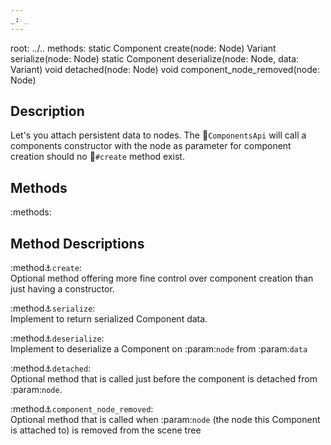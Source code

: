 ```yaml
---
_: _
---
```

root: ../..
methods:    static Component create(node: Node)
            Variant serialize(node: Node)
            static Component deserialize(node: Node, data: Variant)
            void detached(node: Node)
            void component_node_removed(node: Node)

## Description
Let's you attach persistent data to nodes. The :link:`ComponentsApi` will call a components constructor with the node as parameter for component creation should no :link:`#create` method exist.

## Methods

:methods:

## Method Descriptions

:method:anchor:`create`: <br>
<span class="indent">
Optional method offering more fine control over component creation than just having a constructor.
</span>

:method:anchor:`serialize`: <br>
<span class="indent">
Implement to return serialized Component data.
</span>

:method:anchor:`deserialize`: <br>
<span class="indent">
Implement to deserialize a Component on :param:`node` from :param:`data`
</span>

:method:anchor:`detached`: <br>
<span class="indent">
Optional method that is called just before the component is detached from :param:`node`.
</span>

:method:anchor:`component_node_removed`: <br>
<span class="indent">
Optional method that is called when :param:`node` (the node this Component is attached to) is removed from the scene tree
</span>